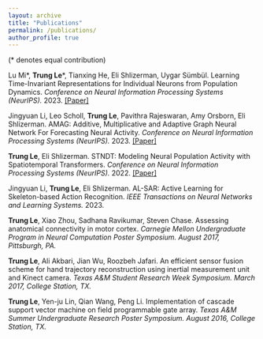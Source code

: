 ```yaml
---
layout: archive
title: "Publications"
permalink: /publications/
author_profile: true
---
```


<!-- {% if author.googlescholar %}
  You can also find my articles on <u><a href="{{author.googlescholar}}">my Google Scholar profile</a>.</u>
{% endif %}

{% include base_path %}

{% for post in site.publications reversed %}
  {% include archive-single.html %}
{% endfor %} -->
(\* denotes equal contribution)

Lu Mi\*, **Trung Le**\*, Tianxing He, Eli Shlizerman, Uygar Sümbül. Learning Time-Invariant Representations for Individual Neurons from Population Dynamics. *Conference on Neural Information Processing Systems (NeurIPS).* 2023.
[[Paper]](http://trungle93.github.io/files/NeuPRINT.pdf)

Jingyuan Li, Leo Scholl, **Trung Le**, Pavithra Rajeswaran, Amy Orsborn, Eli Shlizerman. AMAG: Additive, Multiplicative and Adaptive Graph Neural Network For Forecasting Neural Activity. *Conference on Neural Information Processing Systems (NeurIPS).* 2023.
[[Paper]](http://trungle93.github.io/files/AMAG.pdf)

**Trung Le**, Eli Shlizerman. STNDT: Modeling Neural Population Activity with Spatiotemporal Transformers. *Conference on Neural Information Processing Systems (NeurIPS).* 2022.
[[Paper]](http://trungle93.github.io/files/STNDT.pdf)

Jingyuan Li, **Trung Le**, Eli Shlizerman. AL-SAR: Active Learning for Skeleton-based Action Recognition. *IEEE Transactions on Neural Networks and Learning Systems.* 2023.

**Trung Le**, Xiao Zhou, Sadhana Ravikumar, Steven Chase. Assessing anatomical connectivity in motor cortex. *Carnegie Mellon Undergraduate Program in Neural Computation Poster Symposium. August 2017, Pittsburgh, PA.*

**Trung Le**, Ali Akbari, Jian Wu, Roozbeh Jafari. An efficient sensor fusion scheme for hand trajectory reconstruction using inertial measurement unit and Kinect camera. *Texas A&M Student Research Week Symposium. March 2017, College Station, TX.*

**Trung Le**, Yen-ju Lin, Qian Wang, Peng Li. Implementation of cascade support vector machine on field programmable gate array. *Texas A&M Summer Undergraduate Research Poster Symposium. August 2016, College Station, TX.*
